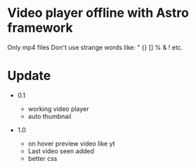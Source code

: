 # Video player offline with Astro framework

Only mp4 files
Don't use strange words like: " {} [] % & ! etc.

# Update

- 0.1

  - working video player
  - auto thumbnail

- 1.0
  - on hover preview video like yt
  - Last video seen added
  - better css

